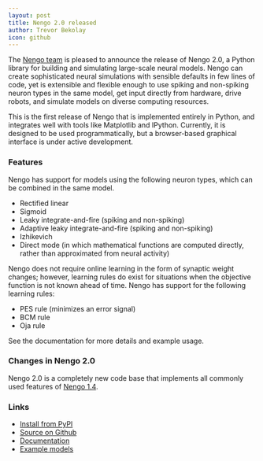```yaml
---
layout: post
title: Nengo 2.0 released
author: Trevor Bekolay
icon: github
---
```


The [Nengo team](https://github.com/nengo/nengo/blob/master/CONTRIBUTORS.rst)
is pleased to announce the release of Nengo 2.0,
a Python library for building and simulating
large-scale neural models.
Nengo can create sophisticated neural simulations
with sensible defaults in few lines of code,
yet is extensible and flexible enough to
use spiking and non-spiking neuron types
in the same model, get input directly
from hardware, drive robots,
and simulate models on diverse computing resources.

This is the first release of Nengo that is implemented
entirely in Python, and integrates
well with tools like Matplotlib and IPython.
Currently, it is designed to be used programmatically,
but a browser-based graphical interface is under active development.

### Features

Nengo has support for models using the following neuron types,
which can be combined in the same model.

- Rectified linear
- Sigmoid
- Leaky integrate-and-fire (spiking and non-spiking)
- Adaptive leaky integrate-and-fire (spiking and non-spiking)
- Izhikevich
- Direct mode (in which mathematical functions are computed directly, rather than approximated from neural activity)

Nengo does not require online learning
in the form of synaptic weight changes;
however, learning rules do exist for situations when
the objective function is not known ahead of time.
Nengo has support for the following learning rules:

- PES rule (minimizes an error signal)
- BCM rule
- Oja rule

See the documentation
for more details and example usage.

### Changes in Nengo 2.0

Nengo 2.0 is a completely new code base
that implements all commonly used features
of [Nengo 1.4](http://nengo.ca/).

### Links

- [Install from PyPI](https://pypi.python.org/pypi/nengo)
- [Source on Github](https://github.com/nengo/nengo)
- [Documentation](https://pythonhosted.org/nengo)
- [Example models](https://pythonhosted.org/nengo/examples.html)
